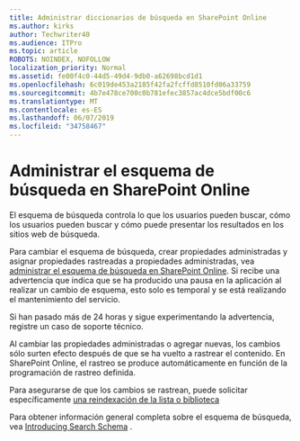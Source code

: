 ```yaml
---
title: Administrar diccionarios de búsqueda en SharePoint Online
ms.author: kirks
author: Techwriter40
ms.audience: ITPro
ms.topic: article
ROBOTS: NOINDEX, NOFOLLOW
localization_priority: Normal
ms.assetid: fe00f4c0-44d5-49d4-9db0-a62698bcd1d1
ms.openlocfilehash: 6c019de453a2185f42fa2fcffd8510fd06a33759
ms.sourcegitcommit: 4b7e478ce700c0b781efec3857ac4dce5bdf00c6
ms.translationtype: MT
ms.contentlocale: es-ES
ms.lasthandoff: 06/07/2019
ms.locfileid: "34758467"
---
```

# <a name="manage-search-schema-in-sharepoint-online"></a>Administrar el esquema de búsqueda en SharePoint Online

El esquema de búsqueda controla lo que los usuarios pueden buscar, cómo los usuarios pueden buscar y cómo puede presentar los resultados en los sitios web de búsqueda. 

Para cambiar el esquema de búsqueda, crear propiedades administradas y asignar propiedades rastreadas a propiedades administradas, vea [administrar el esquema de búsqueda en SharePoint Online](https://docs.microsoft.com/sharepoint/manage-search-schema). Si recibe una advertencia que indica que se ha producido una pausa en la aplicación al realizar un cambio de esquema, esto solo es temporal y se está realizando el mantenimiento del servicio. 

Si han pasado más de 24 horas y sigue experimentando la advertencia, registre un caso de soporte técnico.

Al cambiar las propiedades administradas o agregar nuevas, los cambios sólo surten efecto después de que se ha vuelto a rastrear el contenido. En SharePoint Online, el rastreo se produce automáticamente en función de la programación de rastreo definida.

Para asegurarse de que los cambios se rastrean, puede solicitar específicamente [una reindexación de la lista o biblioteca](https://docs.microsoft.com/sharepoint/manage-search-schema#request-re-indexing-of-a-document-library-or-list) 

Para obtener información general completa sobre el esquema de búsqueda, vea [Introducing Search Schema](https://blogs.technet.microsoft.com/tothesharepoint/2012/11/25/introducing-search-schema-for-sharepoint-2013/) . 

